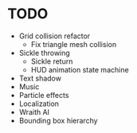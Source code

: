 # TODO
- Grid collision refactor
    - Fix triangle mesh collision
- Sickle throwing
    - Sickle return
    - HUD animation state machine
- Text shadow
- Music
- Particle effects
- Localization
- Wraith AI
- Bounding box hierarchy